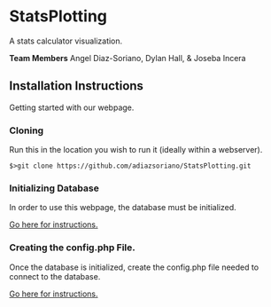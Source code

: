 # StatsPlotting
A stats calculator visualization.

__Team Members__
Angel Diaz-Soriano,
Dylan Hall, &
Joseba Incera

## Installation Instructions
Getting started with our webpage.

### Cloning
Run this in the location you wish to run it (ideally within a webserver).
```Shell
$>git clone https://github.com/adiazsoriano/StatsPlotting.git
```

### Initializing Database
In order to use this webpage, the database must be initialized.

[Go here for instructions.](./sql/)

### Creating the config.php File.
Once the database is initialized, create the config.php file needed to connect to the database.

[Go here for instructions.](./php/config/)